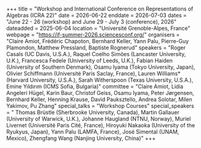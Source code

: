 +++
title = "Workshop and International Conference on Representations of Algebras (ICRA 22)"
date = 2026-06-22
enddate = 2026-07-03
dates = "June 22 - 26 (workshop) and June 29 - July 3 (conference), 2026"
dateadded = 2025-06-04
location = "Université Grenoble-Alpes, France"
webpage = "https://if-summer-2026.sciencesconf.org/"
organisers = "Claire Amiot, Frédéric Chapoton, Bernhard Keller, Yann Palu, Pierre-Guy Plamondon, Matthew Pressland, Baptiste Rognerud"
speakers = "Roger Casals (UC Davis, U.S.A.), Raquel Coelho Simões (Lancaster University, U.K.), Francesca Fedele (University of Leeds, U.K.), Fabian Haiden (University of Southern Denmark), Osamu Iyama (Tokyo University, Japan), Olivier Schiffmann (Université Paris Saclay, France), Lauren Williams* (Harvard University, U.S.A.), Sarah Witherspoon (Texas University, U.S.A.),  Emine Yıldırım (ICMS Sofia, Bulgaria)"
committee = "Claire Amiot, Lidia Angeleri Hügel, Karin Baur, Christof Geiss, Osamu Iyama, Peter Jørgensen, Bernhard Keller, Henning Krause, David Pauksztello, Andrea Solotar, Milen Yakimov, Pu Zhang"
special_talks = "Workshop Courses"
special_speakers = " Thomas Brüstle (Sherbrooke University, Canada), Martin Gallauer (University of Warwick, U.K.), Johanne Haugland (NTNU, Norway), Muriel Livernet (Université Paris Cité, France),  Hiroyuki Nakaoka (University of the Ryukyus, Japan), Yann Palu (LAMFA, France), José Simental (UNAM, Mexico), Zhengfang Wang (Nanjing University, China)"
+++
